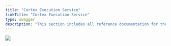 ```yaml
---
title: "Cortex Execution Service"
linkTitle: "Cortex Execution Service"
type: swagger
description: "This section includes all reference documentation for the APIs exposed by the Cortex Execution Service."
---
```


<img src="/images/work-in-progress.jpg">
